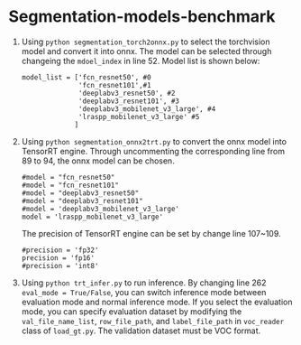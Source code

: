 # Segmentation-models-benchmark

1. Using `python segmentation_torch2onnx.py` to select the torchvision model and convert it into onnx.
   The model can be selected through changeing the `mdoel_index` in line 52. Model list is shown below:
   ```   
   model_list = ['fcn_resnet50', #0 
                 'fcn_resnet101',#1
                 'deeplabv3_resnet50', #2
                 'deeplabv3_resnet101', #3 
                 'deeplabv3_mobilenet_v3_large', #4
                 'lraspp_mobilenet_v3_large' #5
                ]
   ```
2. Using `python segmentation_onnx2trt.py` to convert the onnx model into TensorRT engine. 
Through uncommenting the corresponding line from 89 to 94, the onnx model can be chosen.
   ```
   #model = "fcn_resnet50"
   #model = "fcn_resnet101"
   #model = "deeplabv3_resnet50"
   #model = "deeplabv3_resnet101"
   #model = 'deeplabv3_mobilenet_v3_large'
   model = 'lraspp_mobilenet_v3_large'
   ```
   The precision of TensorRT engine can be set by change line 107~109.
   ```
   #precision = 'fp32'
   precision = 'fp16'
   #precision = 'int8'
   ```
3. Using `python trt_infer.py` to run inference. 
   By changing line 262 `eval_mode = True/False`, you can switch inference mode between evaluation mode and normal inference mode.
   If you select the evaluation mode, you can specify evaluation dataset by modifying 
   the `val_file_name_list`, `row_file_path`, and `label_file_path` in `voc_reader` class of `load_gt.py`. 
   The validation dataset must be VOC format.
   

